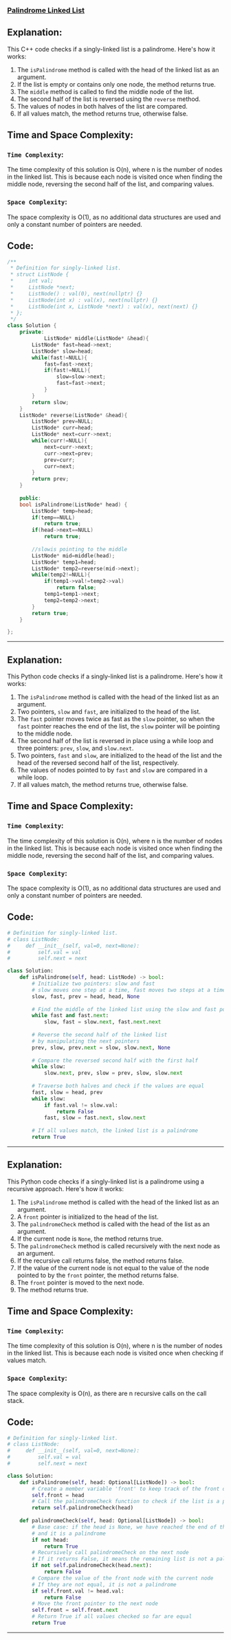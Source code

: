 ### [Palindrome Linked List](https://leetcode.com/problems/palindrome-linked-list/)

## Explanation:
This C++ code checks if a singly-linked list is a palindrome. Here's how it works:

1. The `isPalindrome` method is called with the head of the linked list as an argument.
2. If the list is empty or contains only one node, the method returns true.
3. The `middle` method is called to find the middle node of the list.
4. The second half of the list is reversed using the `reverse` method.
5. The values of nodes in both halves of the list are compared.
6. If all values match, the method returns true, otherwise false.

## Time and Space Complexity:
### `Time Complexity`:
The time complexity of this solution is O(n), where n is the number of nodes in the linked list. This is because each node is visited once when finding the middle node, reversing the second half of the list, and comparing values.

### `Space Complexity`:
The space complexity is O(1), as no additional data structures are used and only a constant number of pointers are needed.

## Code:
```cpp
/**
 * Definition for singly-linked list.
 * struct ListNode {
 *     int val;
 *     ListNode *next;
 *     ListNode() : val(0), next(nullptr) {}
 *     ListNode(int x) : val(x), next(nullptr) {}
 *     ListNode(int x, ListNode *next) : val(x), next(next) {}
 * };
 */
class Solution {
    private:
            ListNode* middle(ListNode* &head){
        ListNode* fast=head->next;
        ListNode* slow=head;
        while(fast!=NULL){
            fast=fast->next;
            if(fast!=NULL){
                slow=slow->next;
                fast=fast->next;
            }
        }
        return slow;
    }
    ListNode* reverse(ListNode* &head){
        ListNode* prev=NULL;
        ListNode* curr=head;
        ListNode* next=curr->next;
        while(curr!=NULL){
            next=curr->next;
            curr->next=prev;
            prev=curr;
            curr=next;
        }
        return prev;
    }
    
    public:
    bool isPalindrome(ListNode* head) {
        ListNode* temp=head;
        if(temp==NULL)
            return true;
        if(head->next==NULL)
            return true;
        
        //slowis pointing to the middle 
        ListNode* mid=middle(head);
        ListNode* temp1=head;
        ListNode* temp2=reverse(mid->next);
        while(temp2!=NULL){
            if(temp1->val!=temp2->val)
                return false;
            temp1=temp1->next;
            temp2=temp2->next;
        }
        return true;
    }

};
```

<hr>

## Explanation:
This Python code checks if a singly-linked list is a palindrome. Here's how it works:

1. The `isPalindrome` method is called with the head of the linked list as an argument.
2. Two pointers, `slow` and `fast`, are initialized to the head of the list.
3. The `fast` pointer moves twice as fast as the `slow` pointer, so when the `fast` pointer reaches the end of the list, the `slow` pointer will be pointing to the middle node.
4. The second half of the list is reversed in place using a while loop and three pointers: `prev`, `slow`, and `slow.next`.
5. Two pointers, `fast` and `slow`, are initialized to the head of the list and the head of the reversed second half of the list, respectively.
6. The values of nodes pointed to by `fast` and `slow` are compared in a while loop.
7. If all values match, the method returns true, otherwise false.

## Time and Space Complexity:
### `Time Complexity`:
The time complexity of this solution is O(n), where n is the number of nodes in the linked list. This is because each node is visited once when finding the middle node, reversing the second half of the list, and comparing values.

### `Space Complexity`:
The space complexity is O(1), as no additional data structures are used and only a constant number of pointers are needed.

## Code:
```py
# Definition for singly-linked list.
# class ListNode:
#     def __init__(self, val=0, next=None):
#         self.val = val
#         self.next = next

class Solution:
    def isPalindrome(self, head: ListNode) -> bool:
        # Initialize two pointers: slow and fast
        # slow moves one step at a time, fast moves two steps at a time
        slow, fast, prev = head, head, None
        
        # Find the middle of the linked list using the slow and fast pointers
        while fast and fast.next:
            slow, fast = slow.next, fast.next.next
        
        # Reverse the second half of the linked list
        # by manipulating the next pointers
        prev, slow, prev.next = slow, slow.next, None
        
        # Compare the reversed second half with the first half
        while slow:
            slow.next, prev, slow = prev, slow, slow.next
        
        # Traverse both halves and check if the values are equal
        fast, slow = head, prev
        while slow:
            if fast.val != slow.val:
                return False
            fast, slow = fast.next, slow.next
        
        # If all values match, the linked list is a palindrome
        return True
```

<hr>

## Explanation:
This Python code checks if a singly-linked list is a palindrome using a recursive approach. Here's how it works:

1. The `isPalindrome` method is called with the head of the linked list as an argument.
2. A `front` pointer is initialized to the head of the list.
3. The `palindromeCheck` method is called with the head of the list as an argument.
4. If the current node is `None`, the method returns true.
5. The `palindromeCheck` method is called recursively with the next node as an argument.
6. If the recursive call returns false, the method returns false.
7. If the value of the current node is not equal to the value of the node pointed to by the `front` pointer, the method returns false.
8. The `front` pointer is moved to the next node.
9. The method returns true.

## Time and Space Complexity:
### `Time Complexity`:
The time complexity of this solution is O(n), where n is the number of nodes in the linked list. This is because each node is visited once when checking if values match.

### `Space Complexity`:
The space complexity is O(n), as there are n recursive calls on the call stack.

## Code:
```py
# Definition for singly-linked list.
# class ListNode:
#     def __init__(self, val=0, next=None):
#         self.val = val
#         self.next = next

class Solution:
    def isPalindrome(self, head: Optional[ListNode]) -> bool:
        # Create a member variable 'front' to keep track of the front of the list
        self.front = head
        # Call the palindromeCheck function to check if the list is a palindrome
        return self.palindromeCheck(head)
    
    def palindromeCheck(self, head: Optional[ListNode]) -> bool:
        # Base case: if the head is None, we have reached the end of the list
        # and it is a palindrome
        if not head:
            return True
        # Recursively call palindromeCheck on the next node
        # If it returns False, it means the remaining list is not a palindrome
        if not self.palindromeCheck(head.next):
            return False
        # Compare the value of the front node with the current node
        # If they are not equal, it is not a palindrome
        if self.front.val != head.val:
            return False
        # Move the front pointer to the next node
        self.front = self.front.next
        # Return True if all values checked so far are equal
        return True        
```

<hr>
